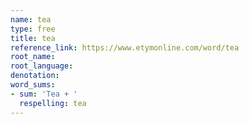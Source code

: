 ```yaml
---
name: tea
type: free
title: tea
reference_link: https://www.etymonline.com/word/tea
root_name: 
root_language: 
denotation: 
word_sums:
- sum: 'Tea + '
  respelling: tea
---
```


